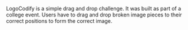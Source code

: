 LogoCodify is a simple drag and drop challenge. It was built as part of a college event. Users have to drag and drop broken image pieces to their correct positions to form the correct image. 
